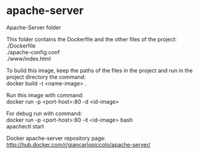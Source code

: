 # apache-server
Apache-Server folder

This folder contains the Dockerfile and the other files of the project:
<br>./Dockerfile
<br>./apache-config.conf
<br>./www/index.html

To build this image, keep the paths of the files in the project and run in the project directory the command:
<br>docker build -t \<name-image\> .

Run this image with command:
<br>docker run -p \<port-host\>:80 -d \<id-image\>

For debug run with command:
<br>docker run -p \<port-host\>:80 -it \<id-image\> bash
<br>apachectl start

Docker apache-server repository page:
<br>http://hub.docker.com/r/giancarlopiccolo/apache-server/
